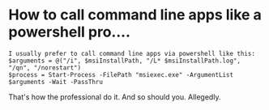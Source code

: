 # How to call command line apps like a powershell pro....


    I usually prefer to call command line apps via powershell like this:
    $arguments = @("/i", $msiInstallPath, "/L* $msiInstallPath.log", "/qn", "/norestart")
    $process = Start-Process -FilePath "msiexec.exe" -ArgumentList $arguments -Wait -PassThru

That's how the professional do it. And so should you. Allegedly.